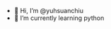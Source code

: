 - 👋 Hi, I’m @yuhsuanchiu
- 🌱 I’m currently learning python

<!---
yuhsuanchiu/yuhsuanchiu is a ✨ special ✨ repository because its `README.md` (this file) appears on your GitHub profile.
You can click the Preview link to take a look at your changes.
--->
